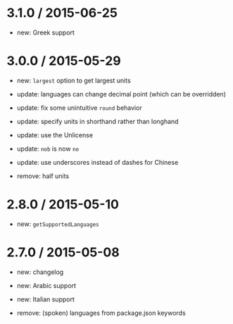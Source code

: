 3.1.0 / 2015-06-25
==================

* new: Greek support

3.0.0 / 2015-05-29
==================

* new: `largest` option to get largest units

* update: languages can change decimal point (which can be overridden)
* update: fix some unintuitive `round` behavior
* update: specify units in shorthand rather than longhand
* update: use the Unlicense
* update: `nob` is now `no`
* update: use underscores instead of dashes for Chinese

* remove: half units

2.8.0 / 2015-05-10
==================

* new: `getSupportedLanguages`

2.7.0 / 2015-05-08
==================

* new: changelog
* new: Arabic support
* new: Italian support

* remove: (spoken) languages from package.json keywords

